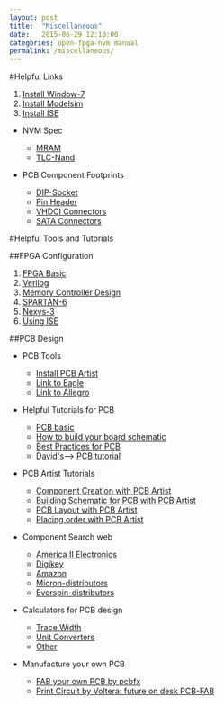 ```yaml
---
layout: post
title:  "Miscellaneous"
date:   2015-06-29 12:10:00
categories: open-fpga-nvm manual
permalink: /miscellaneous/
---
```


#Helpful Links

1. [Install Window-7]()
1. [Install Modelsim]()
1. [Install ISE]()


* NVM Spec
  + [MRAM](http://www.everspin.com/family/mr2a16a)
  + [TLC-Nand](http://www.micron.com/parts/nand-flash/mass-storage/mt29f64g08ebaaawp?pc={9E356F28-3F5E-4FF7-A8D5-657A26EC58BE})
  

* PCB Component Footprints 
  + [DIP-Socket](http://www.precidip.com/eMagStudio/2012-12-12/DIL_SIL_TO_SOCKETS/index.html#/1/)
  + [Pin Header](http://www.digikey.com/product-detail/en/350-10-132-00-001101/1212-1139-ND/3757389)
  + [VHDCI Connectors](http://www.molex.com/pdm_docs/sd/714300008_sd.pdf)
  + [SATA Connectors](http://www.molex.com/pdm_docs/sd/877030001_sd.pdf)



#Helpful Tools and Tutorials


##FPGA Configuration 

1. [FPGA Basic]()
1. [Verilog](http://vol.verilog.com/VOL/main.htm)
1. [Memory Controller Design](http://www.xilinx.com/support/documentation/sw_manuals/xilinx13_1/ug818_ddr2_mem_tutorial.pdf)
1. [SPARTAN-6](http://www.xilinx.com/support/documentation/data_sheets/ds160.pdf)
1. [Nexys-3](http://www.digilentinc.com/Products/Detail.cfm?NavPath=2,400,897&Prod=NEXYS3&CFID=10336466&CFTOKEN=3e92e68541112146-1076C0E1-5056-0201-02AC30B00D2F84F6)
1. [Using ISE ]()


##PCB Design 

* PCB Tools
  + [Install PCB Artist](http://www.4pcb.com/free-pcb-layout-software/?gclid=COGniuG9j8UCFQopaQodQUgAnw)
  + [Link to Eagle](http://www.cadsoftusa.com/download-eagle/)
  + [Link to Allegro](http://www.cadence.com/products/pcb/pages/downloads.aspx)

* Helpful Tutorials for PCB
  + [PCB basic](http://en.wikipedia.org/wiki/Printed_circuit_board)
  + [How to build your board schematic](http://www.frontdoor.biz/HowToPCB/HowToPCB-Schematics.html)
  + [Best Practices for PCB](http://www.edn.com/electronics-blogs/all-aboard-/4429390/Ten-best-practices-of-PCB-design)
  + [David's](http://en.wikipedia.org/wiki/David_L._Jones)--> [PCB tutorial](http://server.ibfriedrich.com/wiki/ibfwikien/images/d/da/PCB_Layout_Tutorial_e.pdf)

* PCB Artist Tutorials
  + [Component Creation with PCB Artist](http://www.4pcb.com/downloads/pcbartist/PCBArtistLibraryTutorial.pdf)
  + [Building Schematic for PCB with PCB Artist](http://www.4pcb.com/media/PCBArtistLibraryTutorial.pdf)
  + [PCB Layout with PCB Artist](http://www.4pcb.com/media/PCBArtistLibraryTutorial.pdf)
  + [Placing order with PCB Artist](http://www.4pcb.com/media/basic-design-requirement-order-process.pdf)

* Component Search web
  + [America II Electronics](http://www.americaii.com) 
  + [Digikey](http://www.digikey.com/) 
  + [Amazon](http://www.amazon.com/) 
  + [Micron-distributors](http://www.micron.com/support/how-to-buy/authorized-distributors) 
  + [Everspin-distributors](http://www.everspin.com/sales#tab_dis-na)
 
* Calculators for PCB design
  + [Trace Width](http://www.4pcb.com/trace-width-calculator.html)
  + [Unit Converters](http://www.4pcb.com/metric-converter.html)
  + [Other](http://daycounter.com/Calculators/)

* Manufacture your own PCB
  + [FAB your own PCB by pcbfx ](http://www.pcbfx.com)
  + [Print Circuit by Voltera: future on desk PCB-FAB](http://www.voltera.io)
 


